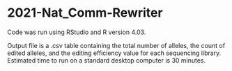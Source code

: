 # 2021-Nat_Comm-Rewriter

Code was run using RStudio and R version 4.03.

Output file is a .csv table containing the total number of alleles, the count of edited alleles, and the editing efficiency value for each sequencing library. Estimated time to run on a standard desktop computer is 30 minutes.
